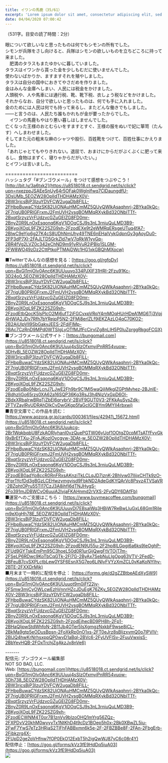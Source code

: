 ```yaml
---
title: イワンの馬鹿（35/61）
excerpt: 'Lorem ipsum dolor sit amet, consectetur adipiscing elit, sed do eiusmod tempor incididunt ut labore et dolore magna aliqua. Praesent elementum facilisis leo vel fringilla est ullamcorper eget. At imperdiet dui accumsan sit amet nulla facilisi morbi tempus.'
date: 04/04/2020 07:00:42
---
```


（531字。目安の読了時間：2分）  
  
眼について欲しいなと思ったものは何でもシモンの所有でした。  
シモンが兵隊をさし向けると、兵隊はシモンの欲しいものを立ちどころに持って来ました。  
　肥満のタラスもまたゆかいに暮していました。  
タラスはイワンから貰った金を少しもむだに使いませんでした。  
使わないばかりか、ますますそれを殖やしました。  
タラスは自分の国中におきてやさだめを作りました。  
金はみんな金庫へしまい、人民には税金をかけました。  
人頭税や、人や馬車には通行税、靴、靴下税、衣しょう税などをかけました。  
それからなお、自分で欲しいと思ったものは、何でも手に入れました。  
金のためには人民は何でも持って来るし、またどんな働きでもしました。  
――と言うのは、人民たち誰もかれもが金が要ったからでした。  
　イワンの馬鹿もやはり悪い暮しはしませんでした。  
亡くなった王様のおとむらいをすますとすぐ、王様の服をぬいで妃に箪笥（たんす）へしまわせました。  
そしてまた元の粗末な麻のシャツや股引、百姓靴をつけて、百姓仕事にかえりました。  
「あれじゃとてもやりきれない。退屈で、おまけにからだがぶくぶくに肥って来るし、食物はまずく、寝りゃからだがいたい。」  
とイワンは言いました。  
  
\=========================  
ハッシュタグ「#ブンゴウメール」をつけて感想をつぶやこう！　  
[http://bit.ly/3a6txk2](https://u8518018.ct.sendgrid.net/ls/click?upn=nxezppJSAEeSnUy64r5OFak0Wglnlfwq7ClDaungdfU-3DsUMb_5EOZW28OpIldTHDHAMzX0V-2BW3rjcsBjP3IzuYDVFCW2ugaDb8FlLL-2FHbpBuwaCYdzSK82UiONAuHMCmMZ5QUyQWlkAsaqhnrj-2BYka0kQc-2F7rigUB0PRlGFrxmJ2FmUVH2vsgBOMMqRXykBd32ONbITTf-2BxqtSrzyzVrFUdzvcGZuGEIZG8FD0mr-2BnyZ0R9LnOxEsqonq6KgV1jDOqCSJ9s3nL3rniuQuLMD3B9-2BKyoiXOqL9FZK22SZG9xh-2FzodEXe9t2eWMRqERsgeUTuq4fA7-2BlwC9eYjo6g27K4cS8UDhNmUhy49TNE6nEHalVykGdpnGy3gAoyDu0-2FP3dP7XI-2FAJLTD5GrkZld7wV7qRkW1yyGp-2BR4fVg2LVZ0c342eChND9m91yRVuR2jPBlo1SLGM-2FW8WO49zDz2CttPtkoPTMAjDWc1HG1xkGBQhMXocw)  
  
■Twitterでみんなの感想を見る：[https://goo.gl/rgfoDv](https://u8518018.ct.sendgrid.net/ls/click?upn=BxGl1mjOlv0Anc6K9UUuuvo334PJXlF31HRI-2Fzu91Kc-3D24o0_5EOZW28OpIldTHDHAMzX0V-2BW3rjcsBjP3IzuYDVFCW2ugaDb8FlLL-2FHbpBuwaCYdzSK82UiONAuHMCmMZ5QUyQWlkAsaqhnrj-2BYka0kQc-2F7rigUB0PRlGFrxmJ2FmUVH2vsgBOMMqRXykBd32ONbITTf-2BxqtSrzyzVrFUdzvcGZuGEIZG8FD0mr-2BnyZ0R9LnOxEsqonq6KgV1jDOqCSJ9s3nL3rniuQuLMD3B9-2BKyoiXOqL9FZK22SZG9xh-2FzodEtbQocK5lsPlcO2Mj6ufT2jFGCvxpVRqY4mMOqHUrHDeA1MG6Tj3Vpj4HWlA2JDv7Rfh7bYRejpP5N2-2FMj8erlZLf9iEKZAzLO4qC70KO2-2B2AiUlpVIl9SbGakvJEES-2FdiFlMp-2BAc7CzRnD9MPd0WTSIgLyOTfMJfFcCirvlZg8nLIH5P0luZprggRkgoFCGX)  
■ブンゴウメール公式サイト：[https://bungomail.com](https://u8518018.ct.sendgrid.net/ls/click?upn=BxGl1mjOlv0Anc6K9UUuuj4sSlzOfxmyiPnRR54vuow-3DHvBi_5EOZW28OpIldTHDHAMzX0V-2BW3rjcsBjP3IzuYDVFCW2ugaDb8FlLL-2FHbpBuwaCYdzSK82UiONAuHMCmMZ5QUyQWlkAsaqhnrj-2BYka0kQc-2F7rigUB0PRlGFrxmJ2FmUVH2vsgBOMMqRXykBd32ONbITTf-2BxqtSrzyzVrFUdzvcGZuGEIZG8FD0mr-2BnyZ0R9LnOxEsqonq6KgV1jDOqCSJ9s3nL3rniuQuLMD3B9-2BKyoiXOqL9FZK22SZG9xh-2FzodEpBp0NbrLcnJ7LJwE2Fh9br9C1Ml5waQjIiMkgIZGPtMvhez-2BJnIE-2BdhzIiGo65rzs0XA62a16SQP36Kg3RsJ3h4NjzVxGpD6Ol-2BdxXRbaIrwBRqTjZbEl6qrybrV-2BVF9GUT0V3-2FKkAuSysZdk-2FTVZaylRyUDRAhDlkCvDwGKgp5faGcIGCBYm9MYIl4rbxwi)  
■青空文庫でこの作品を読む：[https://www.aozora.gr.jp/cards/000361/files/42941\_15672.html](https://u8518018.ct.sendgrid.net/ls/click?upn=BxGl1mjOlv0Anc6K9UUuukcg-2Br1WqkbqbU8FzkAORlyhanI0vzQuePGTW06yUof1OOtgZ0cpMTsATfFvvGkl9xBrEfTXu-2FrAJKozlOycgyw-3DAt-w_5EOZW28OpIldTHDHAMzX0V-2BW3rjcsBjP3IzuYDVFCW2ugaDb8FlLL-2FHbpBuwaCYdzSK82UiONAuHMCmMZ5QUyQWlkAsaqhnrj-2BYka0kQc-2F7rigUB0PRlGFrxmJ2FmUVH2vsgBOMMqRXykBd32ONbITTf-2BxqtSrzyzVrFUdzvcGZuGEIZG8FD0mr-2BnyZ0R9LnOxEsqonq6KgV1jDOqCSJ9s3nL3rniuQuLMD3B9-2BKyoiXOqL9FZK22SZG9xh-2FzodEB0adYp8ccR0RnFRxsAKnziTkLCLqJD7iznK-2BhIvw07lIijxCHTk9zO-2Fpr1YcfDd3gBGzLCEHwzymgvjsd9FbkND2AdeGdKYQArVc8Psyz4TVSaVR-2BZphtOPru55TI17CzJ3A8ihfI6dTNJHygS-2Fo391mJDBWCvO6uuiA2IvjaFKAHnmd2rVXS-2FvQDY6DAfFb)  
■運営へのご支援はこちら： [https://www.buymeacoffee.com/bungomail](https://u8518018.ct.sendgrid.net/ls/click?upn=BxGl1mjOlv0Anc6K9UUuuvDl7EBsalWq3HBiW7ReBwLluGxL68Gm1RiIem9eXlgHh78E_5EOZW28OpIldTHDHAMzX0V-2BW3rjcsBjP3IzuYDVFCW2ugaDb8FlLL-2FHbpBuwaCYdzSK82UiONAuHMCmMZ5QUyQWlkAsaqhnrj-2BYka0kQc-2F7rigUB0PRlGFrxmJ2FmUVH2vsgBOMMqRXykBd32ONbITTf-2BxqtSrzyzVrFUdzvcGZuGEIZG8FD0mr-2BnyZ0R9LnOxEsqonq6KgV1jDOqCSJ9s3nL3rniuQuLMD3B9-2BKyoiXOqL9FZK22SZG9xh-2FzodEN9U55u-2F2hp8ILGpgi6a6ks9IeOghP-2FUd9GYTskiEmPm95C3hoeL50d0R1urGijQwgFtVTOjT7m-2FSeLP6RDwc9KoTbCqGTk-2Fl7G-2ByAx7SebNuLlgOpg63VTV-2FedD-2BFeuB7cySXPLctbLew0YSF6EsnX5G7eo6LiNIyFVYzXmZCL0vKaKoNYlhy-2BTE-2FXXDrMjk)  
■月末まで一時的に配信を停止： [https://forms.gle/d2gZZBtbeAEdXySW9](https://u8518018.ct.sendgrid.net/ls/click?upn=BxGl1mjOlv0Anc6K9UUuuot9m0iFf22jy-2FSmw3mjCyOWLcwEzhVnnrHZcJDuEgK76ZKy_5EOZW28OpIldTHDHAMzX0V-2BW3rjcsBjP3IzuYDVFCW2ugaDb8FlLL-2FHbpBuwaCYdzSK82UiONAuHMCmMZ5QUyQWlkAsaqhnrj-2BYka0kQc-2F7rigUB0PRlGFrxmJ2FmUVH2vsgBOMMqRXykBd32ONbITTf-2BxqtSrzyzVrFUdzvcGZuGEIZG8FD0mr-2BnyZ0R9LnOxEsqonq6KgV1jDOqCSJ9s3nL3rniuQuLMD3B9-2BKyoiXOqL9FZK22SZG9xh-2FzodEihecBD9PH8h-2Fp1-2BHaQljpwStdWhfoN-2B11Jb4OTer5IsXgmgzNxkbF9wse8iCL-2BkMa9gtp5eODusBpsn-2FoXkRp0nO1xs-2FT0eJrz8sBljzxvmQ0o7lPVIV-2BlJQ4hwKrNrhsxppQP0wvD1aBql-2BVc6-2FyUVFISv-2FuuVwxisS-2BbYevHQB-2FOxTrchjZgAkzJx8nVe6)  
  
\-------  
配信元: ブンゴウメール編集部  
NOT SO BAD, LLC.  
Web: [https://bungomail.com](https://u8518018.ct.sendgrid.net/ls/click?upn=BxGl1mjOlv0Anc6K9UUuuj4sSlzOfxmyiPnRR54vuow-3Dh738_5EOZW28OpIldTHDHAMzX0V-2BW3rjcsBjP3IzuYDVFCW2ugaDb8FlLL-2FHbpBuwaCYdzSK82UiONAuHMCmMZ5QUyQWlkAsaqhnrj-2BYka0kQc-2F7rigUB0PRlGFrxmJ2FmUVH2vsgBOMMqRXykBd32ONbITTf-2BxqtSrzyzVrFUdzvcGZuGEIZG8FD0mr-2BnyZ0R9LnOxEsqonq6KgV1jDOqCSJ9s3nL3rniuQuLMD3B9-2BKyoiXOqL9FZK22SZG9xh-2FzodECWNM4T0or7B1znVy9bIzoOHQ1mYrg56ZQz-2FXPDvV20khM0wyyyTx1NtKhD4t9cDz1BOep5h0x-2Bk0XBwZL5iu-2FwF7YwS7eTz3HRjaS2TlFhFABBxmn6k5e-2F-2FBZBBe8F-2FAn-2FbgErb-2Fibkzrg4X-2FUpD2ge2pVHfnw7fOP0EkO12ExbT5h2igQwWJ87yC6c08r4Y)  
配信停止：[https://goo.gl/forms/kVz3fE9HdDq5iuA03](https://goo.gl/forms/kVz3fE9HdDq5iuA03)  
![](https://u8518018.ct.sendgrid.net/wf/open?upn=ypZaqTjaYrwJSsa-2BLe7H7RcvxSux8rtM6dMtnptkxLQMLiJbmQ03whDMSt9-2BvxM-2BKE6ujadHWCHS-2FYDUUXrKB1ko48yvbyCc0cRihB-2Fp5Bay9wjnwFFFSOMUGZ1XsQFL6p8hp16D1yieF4SRPfSVoEzIwW7-2FLkjtJ1BLjBEuKbG38T1zRbMb7oK91p3an9ju-2BpBLuWCsH0YrP75qtm4dYGQ5x1fatXE0Ahudgm5ja6pIxJEWlBtics9pGi123SLA0OzZBYXeZ8J11ejLveXfHCxwGtzlkjJbf6JUh8Aii2G-2FMHv0zcFuJS-2BEQNt3N55e1Vmq0f-2F8Wva5UcpAjh6oi8Myg3nmKQ7pslAcvLCcps344E-2BZG9bjh4SVTBwLbK6xpkBzIlJSW799AJDfjsebUtOD4nVHqP-2BOoQDx3dwydQD5LNICHq3n2OjZNh-2FqL8tD)